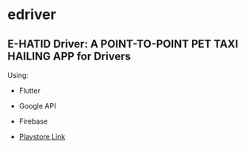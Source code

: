# edriver

## E-HATID Driver: A POINT-TO-POINT PET TAXI HAILING APP for Drivers

Using:
 - Flutter
 - Google API
 - Firebase

- [Playstore Link](https://play.google.com/store/apps/details?id=com.badula.euser&fbclid=IwAR1pgC8ZmPUrOiR0Y5AhAcuL-hBdL3Pfsdhgkw7Egd5f_GAZMjrsfMTYTc0)

